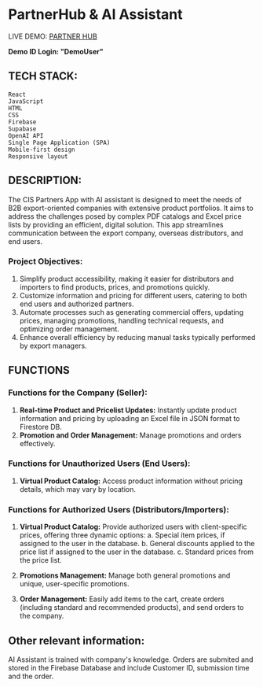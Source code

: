 # PartnerHub & AI Assistant

LIVE DEMO: [PARTNER HUB](https://partner-hub.netlify.app/)

**Demo ID Login: "DemoUser"**

## **TECH STACK:**

    React
    JavaScript
    HTML
    CSS
    Firebase
    Supabase
    OpenAI API
    Single Page Application (SPA)
    Mobile-first design
    Responsive layout

## **DESCRIPTION:**

The CIS Partners App with AI assistant is designed to meet the needs of B2B export-oriented companies with extensive product portfolios. It aims to address the challenges posed by complex PDF catalogs and Excel price lists by providing an efficient, digital solution. This app streamlines communication between the export company, overseas distributors, and end users. 

### **Project Objectives:**

1. Simplify product accessibility, making it easier for distributors and importers to find products, prices, and promotions quickly.
2. Customize information and pricing for different users, catering to both end users and authorized partners.
3. Automate processes such as generating commercial offers, updating prices, managing promotions, handling technical requests, and optimizing order management.
4. Enhance overall efficiency by reducing manual tasks typically performed by export managers.

## **FUNCTIONS**

### **Functions for the Company (Seller):**

1. **Real-time Product and Pricelist Updates:** Instantly update product information and pricing by uploading an Excel file in JSON format to Firestore DB.
2. **Promotion and Order Management:** Manage promotions and orders effectively.

### **Functions for Unauthorized Users (End Users):**

1. **Virtual Product Catalog:** Access product information without pricing details, which may vary by location.

### **Functions for Authorized Users (Distributors/Importers):**

1. **Virtual Product Catalog:** Provide authorized users with client-specific prices, offering three dynamic options:
    a. Special item prices, if assigned to the user in the database.
    b. General discounts applied to the price list if assigned to the user in the database.
    c. Standard prices from the price list.

2. **Promotions Management:** Manage both general promotions and unique, user-specific promotions.

3. **Order Management:** Easily add items to the cart, create orders (including standard and recommended products), and send orders to the company.

## **Other relevant information:**

AI Assistant is trained with company's knowledge.
Orders are submited and stored in the Firebase Database and include Customer ID, submission time and the order.  
